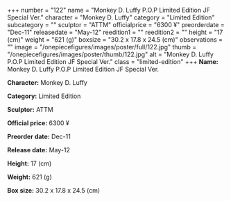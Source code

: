 +++
number = "122"
name = "Monkey D. Luffy P.O.P Limited Edition JF Special Ver."
character = "Monkey D. Luffy"
category = "Limited Edition"
subcategory = ""
sculptor = "ATTM"
officialprice = "6300 ¥"
preorderdate = "Dec-11"
releasedate = "May-12"
reedition1 = ""
reedition2 = ""
height = "17 (cm)"
weight = "621 (g)"
boxsize = "30.2 x 17.8 x 24.5 (cm)"
observations = ""
image = "/onepiecefigures/images/poster/full/122.jpg"
thumb = "/onepiecefigures/images/poster/thumb/122.jpg"
alt = "Monkey D. Luffy P.O.P Limited Edition JF Special Ver."
class = "limited-edition"
+++
**Name:** Monkey D. Luffy P.O.P Limited Edition JF Special Ver.

**Character:** Monkey D. Luffy

**Category:** Limited Edition 

**Sculptor:** ATTM

**Official price:** 6300 ¥

**Preorder date:** Dec-11

**Release date:** May-12

**Height:** 17 (cm)

**Weight:** 621 (g)

**Box size:** 30.2 x 17.8 x 24.5 (cm)
